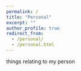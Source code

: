 ```yaml
---
permalink: /
title: "Personal"
excerpt: ""
author_profile: true
redirect_from: 
  - /personal/
  - /personal.html
---
```


things relating to my person
